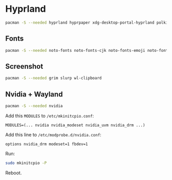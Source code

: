 # Hyprland

```sh
pacman -S --needed hyprland hyprpaper xdg-desktop-portal-hyprland polkit-kde-agent qt5-wayland qt6-wayland
```

## Fonts

```sh
pacman -S --needed noto-fonts noto-fonts-cjk noto-fonts-emoji noto-fonts-extra
```

## Screenshot

```sh
pacman -S --needed grim slurp wl-clipboard
```

## Nvidia + Wayland

```sh
pacman -S --needed nvidia
```

Add this `MODULES` to `/etc/mkinitcpio.conf`:

```
MODULES=(... nvidia nvidia_modeset nvidia_uvm nvidia_drm ...)
```

Add this line to `/etc/modprobe.d/nvidia.conf`:

```
options nvidia_drm modeset=1 fbdev=1
```

Run:

```bash
sudo mkinitcpio -P
```

Reboot.
